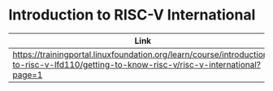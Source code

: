 # Introduction to RISC-V International

| Link |
| ---- |
| https://trainingportal.linuxfoundation.org/learn/course/introduction-to-risc-v-lfd110/getting-to-know-risc-v/risc-v-international?page=1 |
